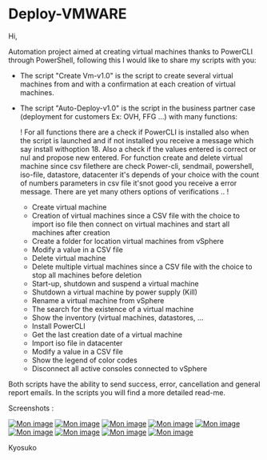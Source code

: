 # Deploy-VMWARE

Hi,

Automation project aimed at creating virtual machines thanks to PowerCLI through PowerShell, following this I would like to share my scripts with you:

- The script "Create Vm-v1.0" is the script to create several virtual machines from and with a confirmation at each creation of virtual machines.
- The script "Auto-Deploy-v1.0" is the script in the business partner case (deployment for customers Ex: OVH, FFG ...) with many functions:

  ! For all functions there are a check if PowerCLI is installed also when
  the script is launched and if not installed you receive a message which 
  say install withoption 18. Also a check if the values entered is correct 
  or nul and propose new entered. For function create and delete virtual 
  machine since csv filethere are check Power-cli, sendmail, powershell, 
  iso-file, datastore, datacenter it's depends of your choice with the 
  count of numbers parameters in csv file it'snot good you receive a 
  error message. There are yet many others options of verifications .. !

    * Create virtual machine                                     
    * Creation of virtual machines since a CSV file with the choice to import iso file then connect on virtual machines and start all machines after creation
    * Create a folder for location virtual machines from vSphere 
    * Modify a value in a CSV file                               
    * Delete virtual machine                                     
    * Delete multiple virtual machines since a CSV file with the choice to stop all machines before deletion                
    * Start-up, shutdown and suspend a virtual machine           
    * Shutdown a virtual machine by power supply (Kill)          
    * Rename a virtual machine from vSphere                      
    * The search for the existence of a virtual machine          
    * Show the inventory (virtual machines, datastores, ...      
    * Install PowerCLI                                           
    * Get the last creation date of a virtual machine            
    * Import iso file in datacenter                              
    * Modify a value in a CSV file                               
    * Show the legend of color codes                              
    * Disconnect all active consoles connected to vSphere     

Both scripts have the ability to send success, error, cancellation and general report emails.
In the scripts you will find a more detailed read-me.

Screenshots : 

<a href="https://www.casimages.com/i/20123011113625783417191379.png.html" title="Mon image" target="_blank"><img src="https://nsm09.casimages.com/img/2020/12/30//mini_20123011113625783417191379.png" border="0" alt="Mon image" /></a>
<a href="https://www.casimages.com/i/20123011113525783417191374.png.html" title="Mon image" target="_blank"><img src="https://nsm09.casimages.com/img/2020/12/30//mini_20123011113525783417191374.png" border="0" alt="Mon image" /></a>
<a href="https://www.casimages.com/i/20123011113625783417191377.png.html" title="Mon image" target="_blank"><img src="https://nsm09.casimages.com/img/2020/12/30//mini_20123011113625783417191377.png" border="0" alt="Mon image" /></a>
<a href="https://www.casimages.com/i/20123011113625783417191380.png.html" title="Mon image" target="_blank"><img src="https://nsm09.casimages.com/img/2020/12/30//mini_20123011113625783417191380.png" border="0" alt="Mon image" /></a>
<a href="https://www.casimages.com/i/20123011113725783417191381.png.html" title="Mon image" target="_blank"><img src="https://nsm09.casimages.com/img/2020/12/30//mini_20123011113725783417191381.png" border="0" alt="Mon image" /></a>
<a href="https://www.casimages.com/i/20123011113525783417191376.png.html" title="Mon image" target="_blank"><img src="https://nsm09.casimages.com/img/2020/12/30//mini_20123011113525783417191376.png" border="0" alt="Mon image" /></a>
<a href="https://www.casimages.com/i/20123011113625783417191378.png.html" title="Mon image" target="_blank"><img src="https://nsm09.casimages.com/img/2020/12/30//mini_20123011113625783417191378.png" border="0" alt="Mon image" /></a>
<a href="https://www.casimages.com/i/20123011113525783417191375.png.html" title="Mon image" target="_blank"><img src="https://nsm09.casimages.com/img/2020/12/30//mini_20123011113525783417191375.png" border="0" alt="Mon image" /></a>
<a href="https://www.casimages.com/i/20123011113725783417191382.png.html" title="Mon image" target="_blank"><img src="https://nsm09.casimages.com/img/2020/12/30//mini_20123011113725783417191382.png" border="0" alt="Mon image" /></a>


Kyosuko
